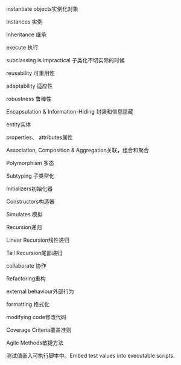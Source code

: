 instantiate objects实例化对象

Instances 实例

Inheritance 继承

execute 执行

subclassing is impractical 子类化不切实际的时候

reusability 可重用性

adaptability 适应性

robustness 鲁棒性

Encapsulation & Information-Hiding 封装和信息隐藏

entity实体

properties、 attributes属性

Association, Composition & Aggregation关联，组合和聚合

Polymorphism 多态

Subtyping 子类型化

Initializers初始化器

Constructors构造器

Simulates 模拟

Recursion递归

Linear Recursion线性递归

Tail Recursion尾部递归

collaborate 协作

Refactoring重构

external behaviour外部行为

formatting 格式化

modifying code修改代码

Coverage Criteria覆盖准则

Agile Methods敏捷方法

测试值嵌入可执行脚本中。Embed test values into executable scripts.